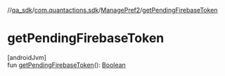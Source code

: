 //[qa_sdk](../../../index.md)/[com.quantactions.sdk](../index.md)/[ManagePref2](index.md)/[getPendingFirebaseToken](get-pending-firebase-token.md)

# getPendingFirebaseToken

[androidJvm]\
fun [getPendingFirebaseToken](get-pending-firebase-token.md)(): [Boolean](https://kotlinlang.org/api/latest/jvm/stdlib/kotlin/-boolean/index.html)
